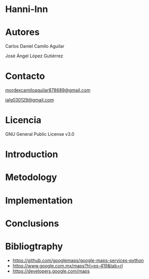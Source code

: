 # Hanni-Inn

# Autores
Carlos Daniel Camilo Aguilar

José Ángel López Gutiérrez

# Contacto
mordexcamiloaguilar878689@gmail.com

jalg030129@gmail.com



# Licencia
GNU General Public License v3.0





# Introduction

# Metodology

# Implementation

# Conclusions

# Bibliogtraphy
- https://github.com/googlemaps/google-maps-services-python
- https://www.google.com.mx/maps?hl=es-419&tab=rl
- https://developers.google.com/maps

